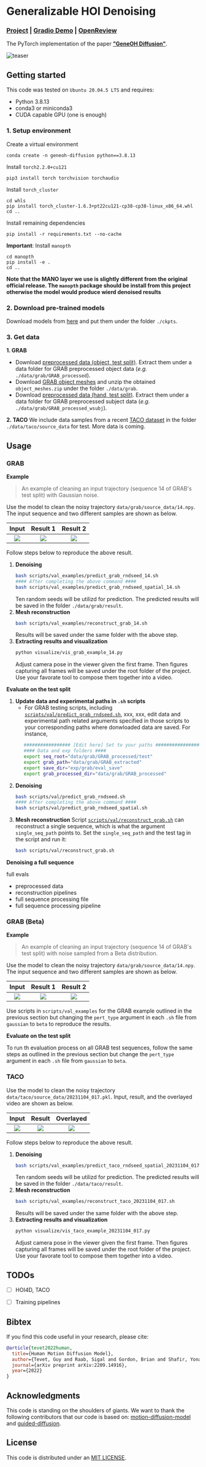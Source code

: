 # Generalizable HOI Denoising


### [Project](https://meowuu7.github.io/GeneOH-Diffusion/) | [Gradio Demo](https://huggingface.co/spaces/xymeow7/gene-hoi-denoising) | [OpenReview](https://openreview.net/forum?id=FvK2noilxT)

The PyTorch implementation of the paper [**"GeneOH Diffusion"**](https://arxiv.org/abs/2209.14916).

![teaser](./assets/demo.gif)


## Getting started

This code was tested on `Ubuntu 20.04.5 LTS` and requires:

* Python 3.8.13
* conda3 or miniconda3
* CUDA capable GPU (one is enough)

### 1. Setup environment

Create a virtual environment

```shell
conda create -n geneoh-diffusion python==3.8.13
```

Install `torch2.2.0+cu121`
```shell
pip3 install torch torchvision torchaudio
```

Install `torch_cluster`
```shell
cd whls
pip install torch_cluster-1.6.3+pt22cu121-cp38-cp38-linux_x86_64.whl
cd ..
```

Install remaining dependencies

```shell
pip install -r requirements.txt --no-cache
```

**Important**: Install `manopth`

```shell
cd manopth
pip install -e .
cd ..
```

**Note that the MANO layer we use is slightly different from the original official release. The `manopth` package should be install from this project otherwise the model would produce wierd denoised results**

### 2. Download pre-trained models

Download models from [here](https://drive.google.com/drive/folders/1_0p2REWdisKx2sCAvHkOHsNFjZUwi87h?usp=sharing) and put them under the folder `./ckpts`. 

### 3. Get data 

**1. GRAB**

- Download [preprocessed data (object, test split)](https://1drv.ms/u/s!AgSPtac7QUbHgS4lAVZmVnhp4c-2?e=njx6oZ). Extract them under a data folder for GRAB preprocessed object data (*e.g.* `./data/grab/GRAB_processed`). 
- Download [GRAB object meshes](https://drive.google.com/file/d/19uvDxyHR9-kFi6wsU-7XFI5HoJu7MaZE/view?usp=sharing) and unzip the obtained `object_meshes.zip` under the folder `./data/grab`.
- Download [preprocessed data (hand, test split)](https://1drv.ms/u/s!AgSPtac7QUbHgTCIWuIDnf3J9BuK?e=1HsJXu). Extract them under a data folder for GRAB preprocessed subject data (*e.g.* `./data/grab/GRAB_processed_wsubj`). 

**2. TACO**
We include data samples from a recent [TACO dataset](https://taco2024.github.io/) in the folder `./data/taco/source_data` for test. More data is coming. 




## Usage

### GRAB


**Example**

> An example of cleaning an input trajectory (sequence 14 of GRAB's test split) with Gaussian noise.

Use the model to clean the noisy trajectory `data/grab/source_data/14.npy`. The input sequence and two different samples are shown as below. 


|        Input        |       Result 1         |         Result 2         |
| :----------------------: | :---------------------: | :-----------------------: |
| ![](assets/grab-14-input.gif) | ![](assets/grab-14-res.gif) | ![](assets/grab-14-res-2.gif) |


Follow steps below to reproduce the above result. 

1. **Denoising**
   ```bash
   bash scripts/val_examples/predict_grab_rndseed_14.sh
   #### After completing the above command ####
   bash scripts/val_examples/predict_grab_rndseed_spatial_14.sh
   ```
   Ten random seeds will be utilizd for prediction. The predicted results will be saved in the folder `./data/grab/result`. 
2. **Mesh reconstruction**
   ```bash
   bash scripts/val_examples/reconstruct_grab_14.sh
   ```
   Results will be saved under the same folder with the above step. 
3. **Extracting results and visualization** 
   ```bash
   python visualize/vis_grab_example_14.py
   ```
   Adjust camera pose in the viewer given the first frame. Then figures capturing all frames will be saved under the root folder of the project. Use your favorate tool to compose them together into a video. 

**Evaluate on the test split** 

1. **Update data and experimental paths in `.sh` scripts**
   - For GRAB testing scripts, including [`scripts/val/predict_grab_rndseed.sh`](./scripts/val/predict_grab_rndseed.sh), xxx, xxx, edit data and experimental path related arguments specified in those scripts to your corresponding paths where donwloaded data are saved. For instance, 
   ```bash
      ################# [Edit here] Set to your paths #################
      #### Data and exp folders ####
      export seq_root="data/grab/GRAB_processed/test"
      export grab_path="data/grab/GRAB_extracted"
      export save_dir="exp/grab/eval_save"
      export grab_processed_dir="data/grab/GRAB_processed"
   ```
2. **Denoising**
   ```bash
   bash scripts/val/predict_grab_rndseed.sh
   #### After completing the above command ####
   bash scripts/val/predict_grab_rndseed_spatial.sh
   ```
3. **Mesh reconstruction**
   Script [`scripts/val/reconstruct_grab.sh`](./scripts/val/reconstruct_grab.sh) can reconstruct a single sequence, which is what the argument `single_seq_path` points to. Set the `single_seq_path` and the test tag in the script and run it:
   ```bash
   bash scripts/val/reconstruct_grab.sh
   ```

**Denoising a full sequence**



full evals
- preprocessed data 
- reconstruction pipelines
- full sequence processing file
- full sequence processing pipeline





### GRAB (Beta)


**Example**

> An example of cleaning an input trajectory (sequence 14 of GRAB's test split) with noise sampled from a Beta distribution.

Use the model to clean the noisy trajectory `data/grab/source_data/14.npy`. The input sequence and two different samples are shown as below. 


|        Input        |       Result 1         |         Result 2         |
| :----------------------: | :---------------------: | :-----------------------: |
| ![](assets/grab-14-input-beta.gif) | ![](assets/grab-14-res-1-beta.gif) | ![](assets/grab-14-res-2-beta.gif) |


Use scripts in `scripts/val_examples` for the GRAB example outlined in the previous section but changing the `pert_type` argument in each `.sh` file from `gaussian` to `beta` to reproduce the results. 



**Evaluate on the test split** 


To run th evaluation process on all GRAB test sequences, follow the same steps as outlined in the previous section but change the `pert_type` argument in each `.sh` file from `gaussian` to `beta`. 








### TACO

Use the model to clean the noisy trajectory `data/taco/source_data/20231104_017.pkl`. Input, result, and the overlayed video are shown as below.


|        Input        |       Result         |         Overlayed         |
| :----------------------: | :---------------------: | :-----------------------: |
| ![](assets/taco-20231104_017-src.gif) | ![](assets/taco-20231104_017-res.gif) | ![](assets/taco-20231104_017-overlayed.gif) |


Follow steps below to reproduce the above result. 

1. **Denoising**
   ```bash
   bash scripts/val_examples/predict_taco_rndseed_spatial_20231104_017.sh
   ```
   Ten random seeds will be utilizd for prediction. The predicted results will be saved in the folder `./data/taco/result`. 
2. **Mesh reconstruction**
   ```bash
   bash scripts/val_examples/reconstruct_taco_20231104_017.sh
   ```
   Results will be saved under the same folder with the above step. 
3. **Extracting results and visualization** 
   ```bash
   python visualize/vis_taco_example_20231104_017.py
   ```
   Adjust camera pose in the viewer given the first frame. Then figures capturing all frames will be saved under the root folder of the project. Use your favorate tool to compose them together into a video. 
   




## TODOs

- [ ] HOI4D, TACO
- [ ] Training pipelines


## Bibtex
If you find this code useful in your research, please cite:

```bibtex
@article{tevet2022human,
  title={Human Motion Diffusion Model},
  author={Tevet, Guy and Raab, Sigal and Gordon, Brian and Shafir, Yonatan and Bermano, Amit H and Cohen-Or, Daniel},
  journal={arXiv preprint arXiv:2209.14916},
  year={2022}
}
```


## Acknowledgments

This code is standing on the shoulders of giants. We want to thank the following contributors
that our code is based on: [motion-diffusion-model](https://github.com/GuyTevet/motion-diffusion-model) and [guided-diffusion](https://github.com/openai/guided-diffusion).

## License
This code is distributed under an [MIT LICENSE](LICENSE).

